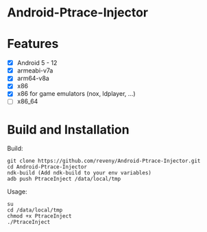 # Android-Ptrace-Injector

# Features
- [x] Android 5 - 12
- [x] armeabi-v7a
- [x] arm64-v8a
- [x] x86
- [x] x86 for game emulators (nox, ldplayer, ...)
- [ ] x86_64

# Build and Installation
Build:
  ```shell
  git clone https://github.com/reveny/Android-Ptrace-Injector.git
  cd Android-Ptrace-Injector
  ndk-build (Add ndk-build to your env variables)
  adb push PtraceInject /data/local/tmp
  ```
  Usage:
   ```shell
  su
  cd /data/local/tmp
  chmod +x PtraceInject
  ./PtraceInject
  ```
  
  
